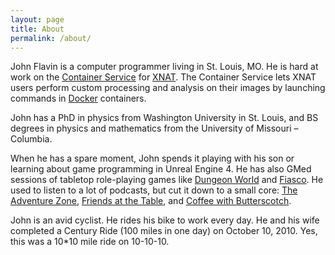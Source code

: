 ```yaml
---
layout: page
title: About
permalink: /about/
---
```


John Flavin is a computer programmer living in St. Louis, MO. He is hard at work on the [Container Service](https://github.com/nrgxnat/container-service) for [XNAT](https://xnat.org). The Container Service lets XNAT users perform custom processing and analysis on their images by launching commands in [Docker](https://www.docker.com/) containers.

John has a PhD in physics from Washington University in St. Louis, and BS degrees in physics and mathematics from the University of Missouri – Columbia.

When he has a spare moment, John spends it playing with his son or learning about game programming in Unreal Engine 4. He has also GMed sessions of tabletop role-playing games like [Dungeon World](http://dungeon-world.com/) and [Fiasco](http://bullypulpitgames.com/games/fiasco/). He used to listen to a lot of podcasts, but cut it down to a small core: [The Adventure Zone](http://theadventurezone.tumblr.com/), [Friends at the Table](http://www.friendsatthetable.net/), and [Coffee with Butterscotch](http://podcast.bscotch.net).

John is an avid cyclist. He rides his bike to work every day. He and his wife completed a Century Ride (100 miles in one day) on October 10, 2010. Yes, this was a 10*10 mile ride on 10-10-10.
